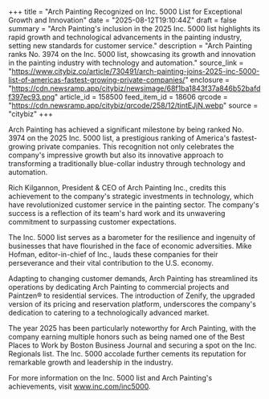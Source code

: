 +++
title = "Arch Painting Recognized on Inc. 5000 List for Exceptional Growth and Innovation"
date = "2025-08-12T19:10:44Z"
draft = false
summary = "Arch Painting's inclusion in the 2025 Inc. 5000 list highlights its rapid growth and technological advancements in the painting industry, setting new standards for customer service."
description = "Arch Painting ranks No. 3974 on the Inc. 5000 list, showcasing its growth and innovation in the painting industry with technology and automation."
source_link = "https://www.citybiz.co/article/730491/arch-painting-joins-2025-inc-5000-list-of-americas-fastest-growing-private-companies/"
enclosure = "https://cdn.newsramp.app/citybiz/newsimage/68f1ba1843f37a846b52bafdf397ec93.png"
article_id = 158500
feed_item_id = 18606
qrcode = "https://cdn.newsramp.app/citybiz/qrcode/258/12/tintEJjN.webp"
source = "citybiz"
+++

<p>Arch Painting has achieved a significant milestone by being ranked No. 3974 on the 2025 Inc. 5000 list, a prestigious ranking of America's fastest-growing private companies. This recognition not only celebrates the company's impressive growth but also its innovative approach to transforming a traditionally blue-collar industry through technology and automation.</p><p>Rich Kilgannon, President & CEO of Arch Painting Inc., credits this achievement to the company's strategic investments in technology, which have revolutionized customer service in the painting sector. The company's success is a reflection of its team's hard work and its unwavering commitment to surpassing customer expectations.</p><p>The Inc. 5000 list serves as a barometer for the resilience and ingenuity of businesses that have flourished in the face of economic adversities. Mike Hofman, editor-in-chief of Inc., lauds these companies for their perseverance and their vital contribution to the U.S. economy.</p><p>Adapting to changing customer demands, Arch Painting has streamlined its operations by dedicating Arch Painting to commercial projects and Paintzen® to residential services. The introduction of Zenify, the upgraded version of its pricing and reservation platform, underscores the company's dedication to catering to a technologically advanced market.</p><p>The year 2025 has been particularly noteworthy for Arch Painting, with the company earning multiple honors such as being named one of the Best Places to Work by Boston Business Journal and securing a spot on the Inc. Regionals list. The Inc. 5000 accolade further cements its reputation for remarkable growth and leadership in the industry.</p><p>For more information on the Inc. 5000 list and Arch Painting's achievements, visit <a href='https://www.inc.com/inc5000' rel='nofollow' target='_blank'>www.inc.com/inc5000</a>.</p>